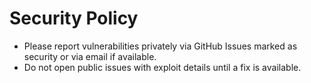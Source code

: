 # Security Policy

- Please report vulnerabilities privately via GitHub Issues marked as security or via email if available.
- Do not open public issues with exploit details until a fix is available.
